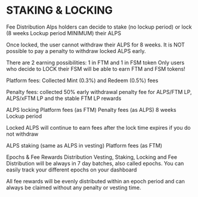 # STAKING & LOCKING

Fee Distribution Alps holders can decide to stake (no lockup period) or lock (8 weeks Lockup period MINIMUM) their ALPS

Once locked, the user cannot withdraw their ALPS for 8 weeks. It is NOT possible to pay a penalty to withdraw locked ALPS early.

There are 2 earning possibilities: 1 in FTM and 1 in FSM token Only users who decide to LOCK their FSM will be able to earn FTM and FSM tokens!

Platform fees: Collected Mint (0.3%) and Redeem (0.5%) fees

Penalty fees: collected 50% early withdrawal penalty fee for ALPS/FTM LP, ALPS/xFTM LP and the stable FTM LP rewards

ALPS locking Platform fees (as FTM) Penalty fees (as ALPS) 8 weeks Lockup period

Locked ALPS will continue to earn fees after the lock time expires if you do not withdraw

ALPS staking (same as ALPS in vesting) Platform fees (as FTM)

Epochs & Fee Rewards Distribution Vesting, Staking, Locking and Fee Distribution will be always in 7 day batches, also called epochs. You can easily track your different epochs on your dashboard

All fee rewards will be evenly distributed within an epoch period and can always be claimed without any penalty or vesting time.
